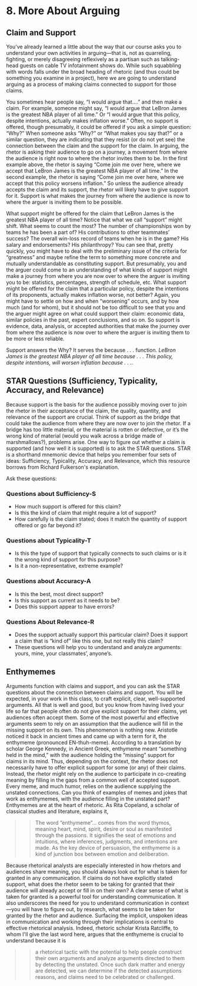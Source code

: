 # 8. More About Arguing
## Claim and Support
You’ve already learned a little about the way that our course asks you to understand your own activities in arguing—that is, not as quarreling, fighting, or merely disagreeing reflexively as a partisan such as talking-head guests on cable TV infotainment shows do. While such squabbling with words falls under the broad heading of rhetoric (and thus could be something you examine in a project), here we are going to understand arguing as a process of making claims connected to support for those claims.

You sometimes hear people say, “I would argue that….” and then make a claim. For example, someone might say, “I would argue that LeBron James is the greatest NBA player of all time.” Or “I would argue that this policy, despite intentions, actually makes inflation worse.” Often, no support is offered, though presumably, it could be offered if you ask a simple question: “Why?” When someone asks “Why?” or “What makes you say that?” or a similar question, they are indicating that they resist (or do not yet see) the connection between the claim and the support for the claim. In arguing, the rhetor is asking their audience to go on a journey, a movement from where the audience is right now to where the rhetor invites them to be. In the first example above, the rhetor is saying “Come join me over here, where we accept that LeBron James is the greatest NBA player of all time.” In the second example, the rhetor is saying “Come join me over here, where we accept that this policy worsens inflation.” So unless the audience already accepts the claim and its support, the rhetor will likely have to give support for it. Support is what makes the journey from where the audience is now to where the arguer is inviting them to be possible.

What support might be offered for the claim that LeBron James is the greatest NBA player of all time? Notice that what we call “support” might shift. What seems to count the most? The number of championships won by teams he has been a part of? His contributions to other teammates’ success? The overall win-loss record of teams when he is in the game? His salary and endorsements? His philanthropy? You can see that, pretty quickly, you might have to deal with the preliminary issue of the criteria for “greatness” and maybe refine the term to something more concrete and mutually understandable as constituting support. But presumably, you and the arguer could come to an understanding of what kinds of support might make a journey from where you are now over to where the arguer is inviting you to be: statistics, percentages, strength of schedule, etc.
What support might be offered for the claim that a particular policy, despite the intentions of its proponents, actually makes inflation worse, not better? Again, you might have to settle on how and when “worsening” occurs, and by how much (and for whom), but it should not be too difficult to see that you and the arguer might agree on what could support their claim: economic data, similar policies in the past, expert conclusions, and so on. So support is evidence, data, analysis, or accepted authorities that make the journey over from where the audience is now over to where the arguer is inviting them to be more or less reliable. 

Support answers the Why? It serves the because . . . function. *LeBron James is the greatest NBA player of all time because . . .* *This policy, despite intentions, will worsen inflation because . . .*.

## STAR Questions (Sufficiency, Typicality, Accuracy, and Relevance)
Because support is the basis for the audience possibly moving over to join the rhetor in their acceptance of the claim, the quality, quantity, and relevance of the support are crucial. Think of support as the bridge that could take the audience from where they are now over to join the rhetor. If a bridge has too little material, or the material is rotten or defective, or it’s the wrong kind of material (would you walk across a bridge made of marshmallows?), problems arise. One way to figure out whether a claim is supported (and how well it is supported) is to ask the STAR questions. STAR is a shorthand mnemonic device that helps you remember four sets of ideas: Sufficiency, Typicality, Accuracy, and Relevance, which this resource borrows from Richard Fulkerson's explanation.

Ask these questions:

### Questions about Sufficiency-S
* How much support is offered for this claim?
* Is this the kind of claim that might require a lot of support?
* How carefully is the claim stated; does it match the quantity of support offered or go far beyond it?
### Questions about Typicality-T
* Is this the type of support that typically connects to such claims or is it the wrong kind of support for this purpose?
* Is it a non-representative, extreme example?
### Questions about Accuracy-A
* Is this the best, most direct support?
* Is this support as current as it needs to be?
* Does this support appear to have errors?
### Questions About Relevance-R
* Does the support actually support this particular claim? Does it support a claim that is “kind of” like this one, but not really this claim?
* These questions will help you to understand and analyze arguments: yours, mine, your classmates’, anyone’s.

## Enthymemes
Arguments function with claims and support, and you can ask the STAR questions about the connection between claims and support. You will be expected, in your work in this class, to craft explicit, clear, well-supported arguments. All that is well and good, but you know from having lived your life so far that people often do not give explicit support for their claims, yet audiences often accept them. Some of the most powerful and effective arguments seem to rely on an assumption that the audience will fill in the missing support on its own.
This phenomenon is nothing new. Aristotle noticed it back in ancient times and came up with a term for it, the enthymeme (pronounced EN-thuh-meme). According to a translation by scholar George Kennedy, in Ancient Greek, enthymeme meant “something held in the mind,” with the audience holding the “missing” support for claims in its mind. Thus, depending on the context, the rhetor does not necessarily have to offer explicit support for some (or any) of their claims. Instead, the rhetor might rely on the audience to participate in co-creating meaning by filling in the gaps from a common well of accepted support.
Every meme, and much humor, relies on the audience supplying the unstated connections. Can you think of examples of memes and jokes that work as enthymemes, with the audience filling in the unstated part? Enthymemes are at the heart of rhetoric. As Rita Copeland, a scholar of classical studies and literature, explains it,

>> The word “enthymeme”… comes from the word thymos, meaning heart, mind, spirit, desire or soul as manifested through the passions. It signifies the seat of emotions and intuitions, where inferences, judgments, and intentions are made. As the key device of persuasion, the enthymeme is a kind of junction box between emotion and deliberation.

Because rhetorical analysts are especially interested in how rhetors and audiences share meaning, you should always look out for what is taken for granted in any communication.
If claims do not have explicitly stated support, what does the rhetor seem to be taking for granted that their audience will already accept or fill in on their own? A clear sense of what is taken for granted is a powerful tool for understanding communication. It also underscores the need for you to understand communication in context—you will have to figure out, by research, what seems to be taken for granted by the rhetor and audience. Surfacing the implicit, unspoken ideas in communication and working through their implications is central to effective rhetorical analysis. Indeed, rhetoric scholar Krista Ratcliffe, to whom I'll give the last word here, argues that the enthymeme is crucial to understand because it is

>> a rhetorical tactic with the potential to help people construct their own arguments and analyze arguments directed to them by detecting the unstated. Once such dark matter and energy are detected, we can determine if the detected assumptions reasons, and claims need to be celebrated or challenged.


